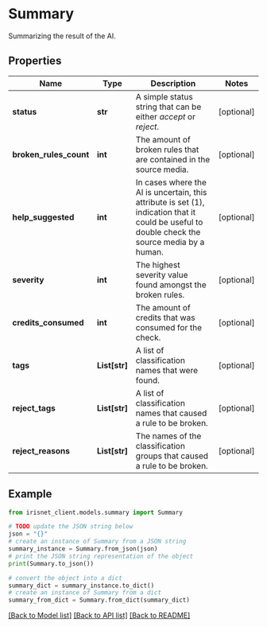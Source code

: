 # Summary

Summarizing the result of the AI.

## Properties

Name | Type | Description | Notes
------------ | ------------- | ------------- | -------------
**status** | **str** | A simple status string that can be either _accept_ or _reject_. | [optional] 
**broken_rules_count** | **int** | The amount of broken rules that are contained in the source media. | [optional] 
**help_suggested** | **int** | In cases where the AI is uncertain, this attribute is set (1), indication that it could be useful to double check the source media by a human. | [optional] 
**severity** | **int** | The highest severity value found amongst the broken rules. | [optional] 
**credits_consumed** | **int** | The amount of credits that was consumed for the check. | [optional] 
**tags** | **List[str]** | A list of classification names that were found. | [optional] 
**reject_tags** | **List[str]** | A list of classification names that caused a rule to be broken. | [optional] 
**reject_reasons** | **List[str]** | The names of the classification groups that caused a rule to be broken. | [optional] 

## Example

```python
from irisnet_client.models.summary import Summary

# TODO update the JSON string below
json = "{}"
# create an instance of Summary from a JSON string
summary_instance = Summary.from_json(json)
# print the JSON string representation of the object
print(Summary.to_json())

# convert the object into a dict
summary_dict = summary_instance.to_dict()
# create an instance of Summary from a dict
summary_from_dict = Summary.from_dict(summary_dict)
```
[[Back to Model list]](../README.md#documentation-for-models) [[Back to API list]](../README.md#documentation-for-api-endpoints) [[Back to README]](../README.md)



